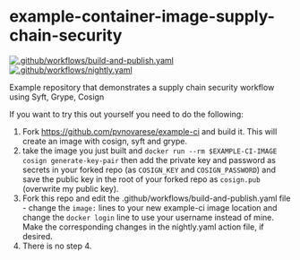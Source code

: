 # example-container-image-supply-chain-security

[![.github/workflows/build-and-publish.yaml](https://github.com/pvnovarese/oss-2021-sbom-complete-workflow-demo/actions/workflows/build-and-publish.yaml/badge.svg)](https://github.com/pvnovarese/oss-2021-sbom-complete-workflow-demo/actions/workflows/build-and-publish.yaml) [![.github/workflows/nightly.yaml](https://github.com/pvnovarese/oss-2021-sbom-complete-workflow-demo/actions/workflows/nightly.yaml/badge.svg)](https://github.com/pvnovarese/oss-2021-sbom-complete-workflow-demo/actions/workflows/nightly.yaml)

Example repository that demonstrates a supply chain security workflow using Syft, Grype, Cosign

If you want to try this out yourself you need to do the following:

1) Fork https://github.com/pvnovarese/example-ci and build it.  This will create an image with cosign, syft and grype.
2) take the image you just built and `docker run --rm $EXAMPLE-CI-IMAGE cosign generate-key-pair` then add the private key and password as secrets in your forked repo (as `COSIGN_KEY` and `COSIGN_PASSWORD`) and save the public key in the root of your forked repo as `cosign.pub` (overwrite my public key).
3) Fork this repo and edit the .github/workflows/build-and-publish.yaml file - change the `image:` lines to your new example-ci image location and change the `docker login` line to use your username instead of mine.  Make the corresponding changes in the nightly.yaml action file, if desired.
4) There is no step 4.
